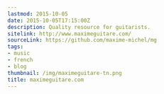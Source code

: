 ```yaml
---
lastmod: 2015-10-05
date: 2015-10-05T17:15:00Z
description: Quality resource for guitarists.
sitelink: http://www.maximeguitare.com/
sourceLink: https://github.com/maxime-michel/mg
tags:
- music
- french
- blog
thumbnail: /img/maximeguitare-tn.png
title: maximeguitare.com
---
```

